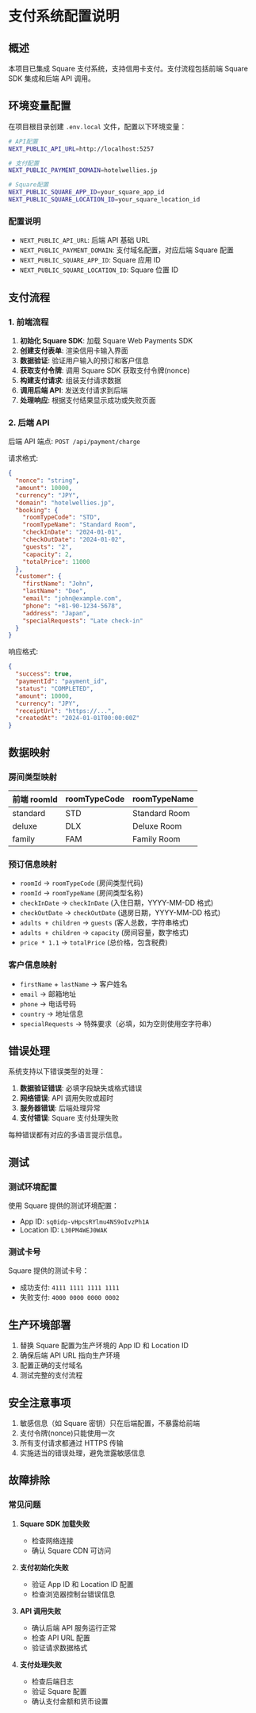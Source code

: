 # 支付系统配置说明

## 概述

本项目已集成 Square 支付系统，支持信用卡支付。支付流程包括前端 Square SDK 集成和后端 API 调用。

## 环境变量配置

在项目根目录创建 `.env.local` 文件，配置以下环境变量：

```bash
# API配置
NEXT_PUBLIC_API_URL=http://localhost:5257

# 支付配置
NEXT_PUBLIC_PAYMENT_DOMAIN=hotelwellies.jp

# Square配置
NEXT_PUBLIC_SQUARE_APP_ID=your_square_app_id
NEXT_PUBLIC_SQUARE_LOCATION_ID=your_square_location_id
```

### 配置说明

- `NEXT_PUBLIC_API_URL`: 后端 API 基础 URL
- `NEXT_PUBLIC_PAYMENT_DOMAIN`: 支付域名配置，对应后端 Square 配置
- `NEXT_PUBLIC_SQUARE_APP_ID`: Square 应用 ID
- `NEXT_PUBLIC_SQUARE_LOCATION_ID`: Square 位置 ID

## 支付流程

### 1. 前端流程

1. **初始化 Square SDK**: 加载 Square Web Payments SDK
2. **创建支付表单**: 渲染信用卡输入界面
3. **数据验证**: 验证用户输入的预订和客户信息
4. **获取支付令牌**: 调用 Square SDK 获取支付令牌(nonce)
5. **构建支付请求**: 组装支付请求数据
6. **调用后端 API**: 发送支付请求到后端
7. **处理响应**: 根据支付结果显示成功或失败页面

### 2. 后端 API

后端 API 端点: `POST /api/payment/charge`

请求格式:

```json
{
  "nonce": "string",
  "amount": 10000,
  "currency": "JPY",
  "domain": "hotelwellies.jp",
  "booking": {
    "roomTypeCode": "STD",
    "roomTypeName": "Standard Room",
    "checkInDate": "2024-01-01",
    "checkOutDate": "2024-01-02",
    "guests": "2",
    "capacity": 2,
    "totalPrice": 11000
  },
  "customer": {
    "firstName": "John",
    "lastName": "Doe",
    "email": "john@example.com",
    "phone": "+81-90-1234-5678",
    "address": "Japan",
    "specialRequests": "Late check-in"
  }
}
```

响应格式:

```json
{
  "success": true,
  "paymentId": "payment_id",
  "status": "COMPLETED",
  "amount": 10000,
  "currency": "JPY",
  "receiptUrl": "https://...",
  "createdAt": "2024-01-01T00:00:00Z"
}
```

## 数据映射

### 房间类型映射

| 前端 roomId | roomTypeCode | roomTypeName  |
| ----------- | ------------ | ------------- |
| standard    | STD          | Standard Room |
| deluxe      | DLX          | Deluxe Room   |
| family      | FAM          | Family Room   |

### 预订信息映射

- `roomId` → `roomTypeCode` (房间类型代码)
- `roomId` → `roomTypeName` (房间类型名称)
- `checkInDate` → `checkInDate` (入住日期，YYYY-MM-DD 格式)
- `checkOutDate` → `checkOutDate` (退房日期，YYYY-MM-DD 格式)
- `adults + children` → `guests` (客人总数，字符串格式)
- `adults + children` → `capacity` (房间容量，数字格式)
- `price * 1.1` → `totalPrice` (总价格，包含税费)

### 客户信息映射

- `firstName` + `lastName` → 客户姓名
- `email` → 邮箱地址
- `phone` → 电话号码
- `country` → 地址信息
- `specialRequests` → 特殊要求（必填，如为空则使用空字符串）

## 错误处理

系统支持以下错误类型的处理：

1. **数据验证错误**: 必填字段缺失或格式错误
2. **网络错误**: API 调用失败或超时
3. **服务器错误**: 后端处理异常
4. **支付错误**: Square 支付处理失败

每种错误都有对应的多语言提示信息。

## 测试

### 测试环境配置

使用 Square 提供的测试环境配置：

- App ID: `sq0idp-vHpcsRYlmu4NS9oIvzPh1A`
- Location ID: `L30PM4WEJ0WAK`

### 测试卡号

Square 提供的测试卡号：

- 成功支付: `4111 1111 1111 1111`
- 失败支付: `4000 0000 0000 0002`

## 生产环境部署

1. 替换 Square 配置为生产环境的 App ID 和 Location ID
2. 确保后端 API URL 指向生产环境
3. 配置正确的支付域名
4. 测试完整的支付流程

## 安全注意事项

1. 敏感信息（如 Square 密钥）只在后端配置，不暴露给前端
2. 支付令牌(nonce)只能使用一次
3. 所有支付请求都通过 HTTPS 传输
4. 实施适当的错误处理，避免泄露敏感信息

## 故障排除

### 常见问题

1. **Square SDK 加载失败**

   - 检查网络连接
   - 确认 Square CDN 可访问

2. **支付初始化失败**

   - 验证 App ID 和 Location ID 配置
   - 检查浏览器控制台错误信息

3. **API 调用失败**

   - 确认后端 API 服务运行正常
   - 检查 API URL 配置
   - 验证请求数据格式

4. **支付处理失败**
   - 检查后端日志
   - 验证 Square 配置
   - 确认支付金额和货币设置
